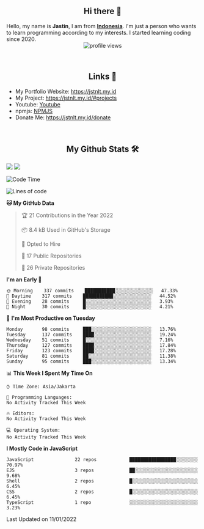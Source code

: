 <h2 align="center">Hi there 👋</h2>
Hello, my name is <strong>Jastin</strong>, I am from <strong><a href="https://en.m.wikipedia.org/wiki/Indonesia">Indonesia</a></strong>. I'm just a person who wants to learn programming according to my interests. I started learning coding since 2020.
<div align="center"><img src="https://gpvc.arturio.dev/JastinXyz" alt="profile views"></div>
 
&nbsp;
 
<h2 align="center">Links 🔗</h2>
<ul>
 <li>My Portfolio Website: <a href="https://jstnlt.my.id" target="_blank">https://jstnlt.my.id</a></li>
 <li>My Project: <a href="https://jstnlt.my.id/#projects" target="_blank">https://jstnlt.my.id/#projects</a></li>
 <li>Youtube: <a href="https://youtube.com/c/JastinCh" target="_blank">Youtube</a></li>
 <li>npmjs: <a href="https://www.npmjs.com/~jastinlt" target="_blank">NPMJS</a></li>
 <li>Donate Me: <a href="https://jstnlt.my.id/donate" target="_blank">https://jstnlt.my.id/donate</a></li>
 </ul>
 
&nbsp;
 
<h2 align="center">My Github Stats 🛠</h2>
 <a href="https://jstnlt.my.id/donate" target="_blank"><img src="https://github-readme-stats.vercel.app/api?username=JastinXyz&show_icons=true&theme=algolia"></a>
 <a href="https://jstnlt.my.id/donate" target="_blank"><img src="https://github-profile-summary-cards.vercel.app/api/cards/profile-details?username=JastinXyz&theme=monokai"></a>

<!--START_SECTION:waka-->
![Code Time](http://img.shields.io/badge/Code%20Time-0%20secs-blue)

![Lines of code](https://img.shields.io/badge/From%20Hello%20World%20I%27ve%20Written-180%20Thousand%20lines%20of%20code-blue)

**🐱 My GitHub Data** 

> 🏆 21 Contributions in the Year 2022
 > 
> 📦 8.4 kB Used in GitHub's Storage 
 > 
> 💼 Opted to Hire
 > 
> 📜 17 Public Repositories 
 > 
> 🔑 26 Private Repositories  
 > 
**I'm an Early 🐤** 

```text
🌞 Morning    337 commits    ███████████░░░░░░░░░░░░░░   47.33% 
🌆 Daytime    317 commits    ███████████░░░░░░░░░░░░░░   44.52% 
🌃 Evening    28 commits     █░░░░░░░░░░░░░░░░░░░░░░░░   3.93% 
🌙 Night      30 commits     █░░░░░░░░░░░░░░░░░░░░░░░░   4.21%

```
📅 **I'm Most Productive on Tuesday** 

```text
Monday       98 commits     ███░░░░░░░░░░░░░░░░░░░░░░   13.76% 
Tuesday      137 commits    ████░░░░░░░░░░░░░░░░░░░░░   19.24% 
Wednesday    51 commits     █░░░░░░░░░░░░░░░░░░░░░░░░   7.16% 
Thursday     127 commits    ████░░░░░░░░░░░░░░░░░░░░░   17.84% 
Friday       123 commits    ████░░░░░░░░░░░░░░░░░░░░░   17.28% 
Saturday     81 commits     ██░░░░░░░░░░░░░░░░░░░░░░░   11.38% 
Sunday       95 commits     ███░░░░░░░░░░░░░░░░░░░░░░   13.34%

```


📊 **This Week I Spent My Time On** 

```text
⌚︎ Time Zone: Asia/Jakarta

💬 Programming Languages: 
No Activity Tracked This Week

🔥 Editors: 
No Activity Tracked This Week

💻 Operating System: 
No Activity Tracked This Week

```

**I Mostly Code in JavaScript** 

```text
JavaScript               22 repos            █████████████████░░░░░░░░   70.97% 
EJS                      3 repos             ██░░░░░░░░░░░░░░░░░░░░░░░   9.68% 
Shell                    2 repos             █░░░░░░░░░░░░░░░░░░░░░░░░   6.45% 
CSS                      2 repos             █░░░░░░░░░░░░░░░░░░░░░░░░   6.45% 
TypeScript               1 repo              ░░░░░░░░░░░░░░░░░░░░░░░░░   3.23%

```



 Last Updated on 11/01/2022
<!--END_SECTION:waka-->
